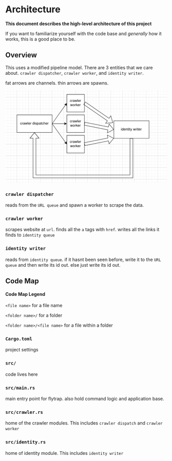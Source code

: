 # Architecture

**This document describes the high-level architecture of this project**

If you want to familiarize yourself with the code base and _generally_ how it works, this is a good place to be.

## Overview

This uses a modified pipeline model.
There are 3 entities that we care about.
`crawler dispatcher`, `crawler worker`, and `identity writer`.

fat arrows are channels. thin arrows are spawns.

<p align="center">
        <img src="./architecture.png"/>
</p>

### `crawler dispatcher`

reads from the `URL queue` and spawn a worker to scrape the data.

### `crawler worker`

scrapes website at `url`.
finds all the `a` tags with `href`.
writes all the links it finds to `identity queue`

### `identity writer`

reads from `identity queue`.
if it hasnt been seen before,
write it to the `URL queue` and then write its id out.
else just write its id out.

## Code Map

#### Code Map Legend

`<file name>` for a file name

`<folder name>/` for a folder

`<folder name>/<file name>` for a file within a folder

### `Cargo.toml`

project settings

### `src/`

code lives here

### `src/main.rs`

main entry point for flytrap. also hold command logic and application base.

### `src/crawler.rs`

home of the crawler modules. This includes `crawler dispatch` and `crawler worker`

### `src/identity.rs`

home of identity module. This includes `identity writer`
